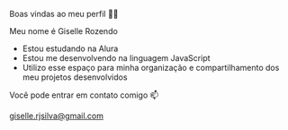 Boas vindas ao meu perfil 💙💙

  Meu nome é Giselle Rozendo
* Estou estudando na Alura
* Estou me desenvolvendo na linguagem JavaScript
* Utilizo esse espaço para minha organização e compartilhamento dos meu projetos desenvolvidos

Você pode entrar em contato comigo 📫

giselle.rjsilva@gmail.com
